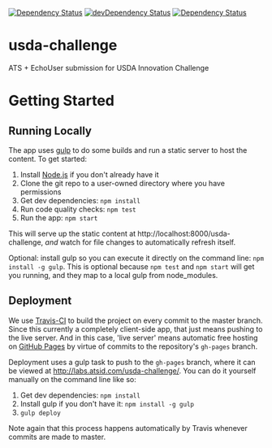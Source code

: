[![Dependency Status](https://david-dm.org/atsid/usda-challenge.svg)](https://david-dm.org/atsid/usda-challenge)
[![devDependency Status](https://david-dm.org/atsid/usda-challenge/dev-status.svg)](https://david-dm.org/atsid/usda-challenge#info=devDependencies)
[![Dependency Status](https://gemnasium.com/atsid/usda-challenge.svg)](https://gemnasium.com/atsid/usda-challenge)

# usda-challenge
ATS + EchoUser submission for USDA Innovation Challenge

# Getting Started

## Running Locally 

The app uses [gulp](http://gulpjs.com/) to do some builds and run a static server to host the content. To get started:

1. Install [Node.js](https://nodejs.org/) if you don't already have it
1. Clone the git repo to a user-owned directory where you have permissions
1. Get dev dependencies: `npm install`
1. Run code quality checks: `npm test`
1. Run the app: `npm start`

This will serve up the static content at http://localhost:8000/usda-challenge, *and* watch for file changes to automatically refresh itself.

Optional: install gulp so you can execute it directly on the command line: `npm install -g gulp`.
This is optional because `npm test` and `npm start` will get you running, and they map to a local gulp from node_modules.

## Deployment

We use [Travis-CI](https://travis-ci.org/atsid/usda-challenge) to build the project on every commit to the master branch. Since this currently a completely client-side app, that just means pushing to the live server.
And in this case, 'live server' means automatic free hosting on [GitHub Pages](https://pages.github.com/) by virtue of commits to the repository's `gh-pages` branch.

Deployment uses a gulp task to push to the `gh-pages` branch, where it can be viewed at http://labs.atsid.com/usda-challenge/. You can do it yourself manually on the command line like so:

1. Get dev dependencies: `npm install`
1. Install gulp if you don't have it: `npm install -g gulp`
1. `gulp deploy`

Note again that this process happens automatically by Travis whenever commits are made to master.
